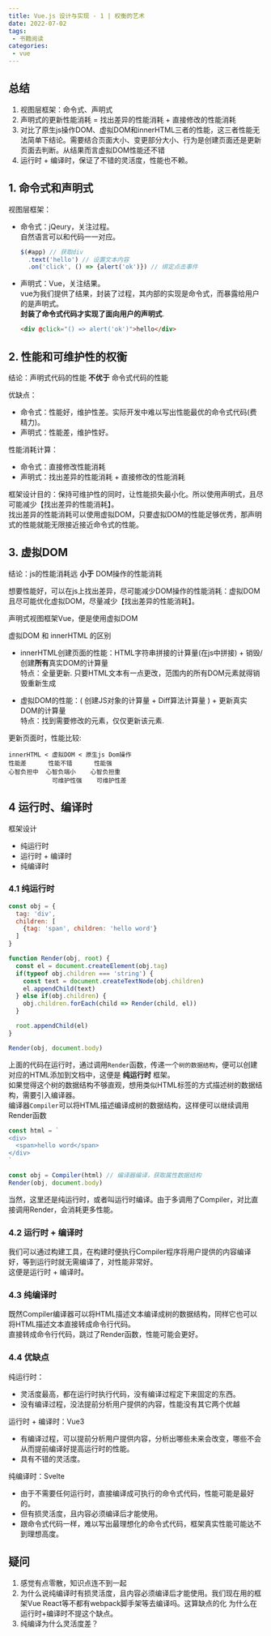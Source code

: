 ```yaml
---
title: Vue.js 设计与实现 - 1 | 权衡的艺术
date: 2022-07-02
tags:
 - 书籍阅读
categories: 
 - vue
---
```



## 总结
1. 视图层框架：命令式、声明式
2. 声明式的更新性能消耗 = 找出差异的性能消耗 + 直接修改的性能消耗
3. 对比了原生js操作DOM、虚拟DOM和innerHTML三者的性能，这三者性能无法简单下结论。需要结合页面大小、变更部分大小、行为是创建页面还是更新页面去判断。从结果而言虚拟DOM性能还不错
4. 运行时 + 编译时，保证了不错的灵活度，性能也不赖。
   


## 1. 命令式和声明式
视图层框架：
- 命令式：jQeury，关注过程。    
  自然语言可以和代码一一对应。
  ```javascript
  $(#app) // 获取div
    .text('hello') // 设置文本内容
    .on('click', () => {alert('ok')}) // 绑定点击事件
  ```
- 声明式：Vue，关注结果。    
  vue为我们提供了结果，封装了过程，其内部的实现是命令式，而暴露给用户的是声明式。    
  **封装了命令式代码才实现了面向用户的声明式**. 
  ```html
  <div @click="() => alert('ok')">hello</div>
  ```

## 2. 性能和可维护性的权衡
结论：声明式代码的性能 **不优于** 命令式代码的性能

优缺点：
- 命令式：性能好，维护性差。实际开发中难以写出性能最优的命令式代码(费精力)。
- 声明式：性能差，维护性好。

性能消耗计算：
- 命令式：直接修改性能消耗
- 声明式：找出差异的性能消耗 + 直接修改的性能消耗

框架设计目的：保持可维护性的同时，让性能损失最小化。所以使用声明式，且尽可能减少【找出差异的性能消耗】。    
找出差异的性能消耗可以使用虚拟DOM，只要虚拟DOM的性能足够优秀，那声明式的性能就能无限接近接近命令式的性能。

## 3. 虚拟DOM
结论：js的性能消耗远 **小于** DOM操作的性能消耗    

想要性能好，可以在js上找出差异，尽可能减少DOM操作的性能消耗：虚拟DOM   
且尽可能优化虚拟DOM，尽量减少【找出差异的性能消耗】。

声明式视图框架Vue，便是使用虚拟DOM

虚拟DOM 和 innerHTML 的区别
- innerHTML创建页面的性能：HTML字符串拼接的计算量(在js中拼接) + 销毁/创建**所有**真实DOM的计算量    
  特点：全量更新. 只要HTML文本有一点更改，范围内的所有DOM元素就得销毁重新生成

- 虚拟DOM的性能：( 创建JS对象的计算量 + Diff算法计算量 ) + 更新真实DOM的计算量    
  特点：找到需要修改的元素，仅仅更新该元素. 
  

更新页面时，性能比较:
```
innerHTML < 虚拟DOM < 原生js Dom操作        
性能差      性能不错      性能强
心智负担中  心智负端小    心智负担重
            可维护性强    可维护性差
```


## 4 运行时、编译时
框架设计
- 纯运行时
- 运行时 + 编译时
- 纯编译时

### 4.1 纯运行时
```javascript
const obj = {
  tag: 'div',
  children: [
    {tag: 'span', children: 'hello word'}
  ]
}

function Render(obj, root) {
  const el = document.createElement(obj.tag)
  if(typeof obj.children === 'string') {
    const text = document.createTextNode(obj.children)
    el.appendChild(text)
  } else if(obj.children) {
    obj.children.forEach(child => Render(child, el))
  }

  root.appendChild(el)
}

Render(obj, document.body)
```
上面的代码在运行时，通过调用`Render`函数，传递一个`树的数据结构`，便可以创建对应的HTML添加到文档中，这便是 **纯运行时** 框架。    
如果觉得这个树的数据结构不够直观，想用类似HTML标签的方式描述树的数据结构，需要引入编译器。    
编译器`Compiler`可以将HTML描述编译成树的数据结构，这样便可以继续调用Render函数
```javascript
const html = `
<div>
  <span>hello word</span>
</div>
`

const obj = Compiler(html) // 编译器编译，获取属性数据结构
Render(obj, document.body)
```
当然，这里还是纯运行时，或者叫运行时编译。由于多调用了Compiler，对比直接调用Render，会消耗更多性能。


### 4.2 运行时 + 编译时
我们可以通过构建工具，在构建时便执行Compiler程序将用户提供的内容编译好，等到运行时就无需编译了，对性能非常好。    
这便是运行时 + 编译时。


### 4.3 纯编译时
既然Compiler编译器可以将HTML描述文本编译成树的数据结构，同样它也可以将HTML描述文本直接转成命令行代码。     
直接转成命令行代码，跳过了Render函数，性能可能会更好。


### 4.4 优缺点
纯运行时：    
- 灵活度最高，都在运行时执行代码，没有编译过程定下来固定的东西。
- 没有编译过程，没法提前分析用户提供的内容，性能没有其它两个优越

运行时 + 编译时：Vue3
- 有编译过程，可以提前分析用户提供内容，分析出哪些未来会改变，哪些不会从而提前编译好提高运行时的性能。
- 具有不错的灵活度。
  
纯编译时：Svelte
- 由于不需要任何运行时，直接编译成可执行的命令式代码，性能可能是最好的。
- 但有损灵活度，且内容必须编译后才能使用。
- 跟命令式代码一样，难以写出最理想化的命令式代码，框架真实性能可能达不到理想高度。



## 疑问
1. 感觉有点零散，知识点连不到一起
2. 为什么说纯编译时有损灵活度，且内容必须编译后才能使用。我们现在用的框架Vue React等不都有webpack脚手架等去编译吗。这算缺点的化  为什么在运行时+编译时不提这个缺点。
3. 纯编译为什么灵活度差？

